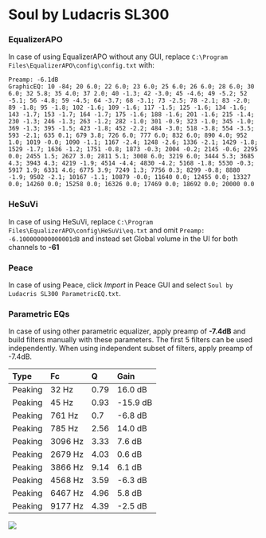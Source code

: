 # Soul by Ludacris SL300

### EqualizerAPO
In case of using EqualizerAPO without any GUI, replace `C:\Program Files\EqualizerAPO\config\config.txt`
with:
```
Preamp: -6.1dB
GraphicEQ: 10 -84; 20 6.0; 22 6.0; 23 6.0; 25 6.0; 26 6.0; 28 6.0; 30 6.0; 32 5.8; 35 4.0; 37 2.0; 40 -1.3; 42 -3.0; 45 -4.6; 49 -5.2; 52 -5.1; 56 -4.8; 59 -4.5; 64 -3.7; 68 -3.1; 73 -2.5; 78 -2.1; 83 -2.0; 89 -1.8; 95 -1.8; 102 -1.6; 109 -1.6; 117 -1.5; 125 -1.6; 134 -1.6; 143 -1.7; 153 -1.7; 164 -1.7; 175 -1.6; 188 -1.6; 201 -1.6; 215 -1.4; 230 -1.3; 246 -1.3; 263 -1.2; 282 -1.0; 301 -0.9; 323 -1.0; 345 -1.0; 369 -1.3; 395 -1.5; 423 -1.8; 452 -2.2; 484 -3.0; 518 -3.8; 554 -3.5; 593 -2.1; 635 0.1; 679 3.8; 726 6.0; 777 6.0; 832 6.0; 890 4.0; 952 1.0; 1019 -0.0; 1090 -1.1; 1167 -2.4; 1248 -2.6; 1336 -2.1; 1429 -1.8; 1529 -1.7; 1636 -1.2; 1751 -0.8; 1873 -0.3; 2004 -0.2; 2145 -0.6; 2295 0.0; 2455 1.5; 2627 3.0; 2811 5.1; 3008 6.0; 3219 6.0; 3444 5.3; 3685 4.3; 3943 4.3; 4219 -1.9; 4514 -4.4; 4830 -4.2; 5168 -1.8; 5530 -0.3; 5917 1.9; 6331 4.6; 6775 3.9; 7249 1.3; 7756 0.3; 8299 -0.8; 8880 -1.9; 9502 -2.1; 10167 -1.1; 10879 -0.0; 11640 0.0; 12455 0.0; 13327 0.0; 14260 0.0; 15258 0.0; 16326 0.0; 17469 0.0; 18692 0.0; 20000 0.0
```

### HeSuVi
In case of using HeSuVi, replace `C:\Program Files\EqualizerAPO\config\HeSuVi\eq.txt` and omit `Preamp:
-6.100000000000001dB` and instead set Global volume in the UI for both channels to **-61**

### Peace
In case of using Peace, click *Import* in Peace GUI and select `Soul by Ludacris SL300 ParametricEQ.txt`.

### Parametric EQs
In case of using other parametric equalizer, apply preamp of **-7.4dB** and build filters manually
with these parameters. The first 5 filters can be used independently.
When using independent subset of filters, apply preamp of -7.4dB.

| Type    | Fc      |    Q | Gain     |
|:--------|:--------|:-----|:---------|
| Peaking | 32 Hz   | 0.79 | 16.0 dB  |
| Peaking | 45 Hz   | 0.93 | -15.9 dB |
| Peaking | 761 Hz  | 0.7  | -6.8 dB  |
| Peaking | 785 Hz  | 2.56 | 14.0 dB  |
| Peaking | 3096 Hz | 3.33 | 7.6 dB   |
| Peaking | 2679 Hz | 4.03 | 0.6 dB   |
| Peaking | 3866 Hz | 9.14 | 6.1 dB   |
| Peaking | 4568 Hz | 3.59 | -6.3 dB  |
| Peaking | 6467 Hz | 4.96 | 5.8 dB   |
| Peaking | 9177 Hz | 4.39 | -2.5 dB  |

![](https://raw.githubusercontent.com/jaakkopasanen/AutoEq/master/results/innerfidelity/sbaf-serious/Soul%20by%20Ludacris%20SL300/Soul%20by%20Ludacris%20SL300.png)